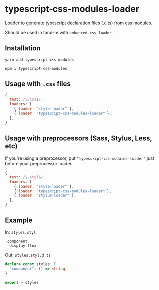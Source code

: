 # typescript-css-modules-loader
Loader to generate typescript declaration files (.d.ts) from css modules.

Should be used in tandem with `enhanced-css-loader`.

## Installation

`yarn add typescript-css-modules`

`npm i typescript-css-modules`

## Usage with `.css` files

```js
{
  test: /\.css$/,
  loaders: [
    { loader: "style-loader" },
    { loader: "typescript-css-modules-loader" },
  ],
}
```

## Usage with preprocessors (Sass, Stylus, Less, etc)

If you're using a preprocessor, put `"typescript-css-modules-loader"` just before your preprocessor loader.

```js
{
  test: /\.styl$/,
  loaders: [
    { loader: "style-loader" },
    { loader: "typescript-css-modules-loader" },
    { loader: "stylus-loader" },
  ],
}
```

## Example
In: `styles.styl`

```stylus
.component
  display flex
```

Out: `styles.styl.d.ts`
```typescript
declare const styles: {
  "component": () => string,
}

export = styles
```
